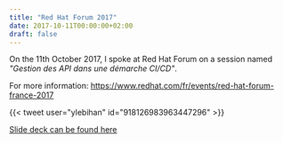 ```yaml
---
title: "Red Hat Forum 2017"
date: 2017-10-11T00:00:00+02:00
draft: false
---
```


On the 11th October 2017, I spoke at Red Hat Forum on a session named
_"Gestion des API dans une démarche CI/CD"_.

For more information: https://www.redhat.com/fr/events/red-hat-forum-france-2017

{{< tweet user="ylebihan" id="918126983963447296" >}}

[Slide deck can be found here](http://images.engage.redhat.com/Web/RedHat/%7Bd7510765-62e8-4ea8-9f64-226259730a17%7D_Gestion_des_API_dans_une_de%CC%81marche_CI_CD.pdf)
